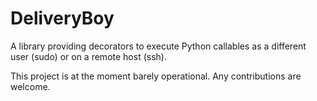 # DeliveryBoy

A library providing decorators to execute Python callables as a different user 
(sudo) or on a remote host (ssh).

This project is at the moment barely operational. Any contributions are welcome.